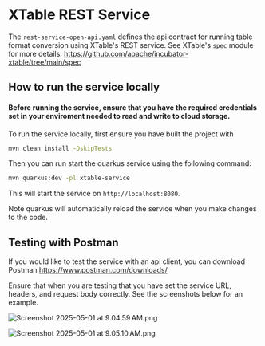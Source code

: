<!--
  - Licensed to the Apache Software Foundation (ASF) under one
  - or more contributor license agreements.  See the NOTICE file
  - distributed with this work for additional information
  - regarding copyright ownership.  The ASF licenses this file
  - to you under the Apache License, Version 2.0 (the
  - "License"); you may not use this file except in compliance
  - with the License.  You may obtain a copy of the License at
  -
  -   http://www.apache.org/licenses/LICENSE-2.0
  -
  - Unless required by applicable law or agreed to in writing,
  - software distributed under the License is distributed on an
  - "AS IS" BASIS, WITHOUT WARRANTIES OR CONDITIONS OF ANY
  - KIND, either express or implied.  See the License for the
  - specific language governing permissions and limitations
  - under the License.
  -->

# XTable REST Service

The `rest-service-open-api.yaml` defines the api contract for running table format conversion using XTable's REST service. 
See XTable's `spec` module for more details: https://github.com/apache/incubator-xtable/tree/main/spec

## How to run the service locally

#### Before running the service, ensure that you have the required credentials set in your enviroment needed to read and write to cloud storage.

To run the service locally, first ensure you have built the project with 
```sh
mvn clean install -DskipTests
```


Then you can run start the quarkus service using the following command:
```sh
mvn quarkus:dev -pl xtable-service
```
This will start the service on `http://localhost:8080`.

Note quarkus will automatically reload the service when you make changes to the code.

## Testing with Postman

If you would like to test the service with an api client, you can download Postman https://www.postman.com/downloads/

Ensure that when you are testing that you have set the service URL, headers, and request body correctly. 
See the screenshots below for an example. 

![Screenshot 2025-05-01 at 9.04.59 AM.png](examples/Screenshot%202025-05-01%20at%209.04.59%E2%80%AFAM.png)

![Screenshot 2025-05-01 at 9.05.10 AM.png](examples/Screenshot%202025-05-01%20at%209.05.10%E2%80%AFAM.png)